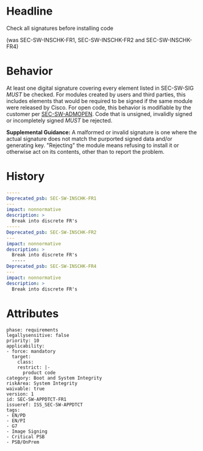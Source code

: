 # Headline 
Check all signatures before installing code 

(was SEC-SW-INSCHK-FR1, SEC-SW-INSCHK-FR2 and SEC-SW-INSCHK-FR4)

# Behavior

At least one digital signature covering every element listed in SEC-SW-SIG _MUST_ be checked. For modules created by users and third parties, this includes elements that would be required to be signed if the same module were released by Cisco. For open code, this behavior is modifiable by the customer per [SEC-SW-ADMOPEN](#SEC-SW-ADMOPEN). Code that is unsigned, invalidly signed or incompletely signed _MUST_ be rejected.

**Supplemental Guidance:** A malformed or invalid signature is one where the actual signature does not match the purported signed data and/or generating key. "Rejecting" the module means refusing to install it or otherwise act on its contents, other than to report the problem.

# History

```yaml
-----
Deprecated_psb: SEC-SW-INSCHK-FR1
---
impact: nonnormative
description: >
  Break into discrete FR's
-----
Deprecated_psb: SEC-SW-INSCHK-FR2
---
impact: nonnormative
description: >
  Break into discrete FR's
  -----
Deprecated_psb: SEC-SW-INSCHK-FR4
---
impact: nonnormative
description: >
  Break into discrete FR's
```

# Attributes

    phase: requirements
    legallysensitive: false
    priority: 10
    applicability:
    - force: mandatory
      target:
        class: 
        restrict: |-
          product code
    category: Boot and System Integrity
    riskArea: System Integrity
    waivable: true
    version: 1
    id: SEC-SW-APPDTCT-FR1
    issueref: ISS_SEC-SW-APPDTCT
    tags:
    - EN/PD
    - EN/PI
    - G7
    - Image Signing
    - Critical PSB
    - PSB/OnPrem
